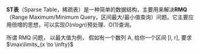 **ST表**（Sparse Table，稀疏表）是一种简单的数据结构，主要用来解决**RMQ**（Range Maximum/Minimum Query，区间最大/最小值查询）问题。它主要应用倍增的思想，可以实现$O(nlogn)$预处理、O(1)查询。

所谓 RMQ 问题， 以最大值为例， 假如有一个数列 A, 给你一个区间 [l, r], 要求 $\max\limits_{x \to \infty}$